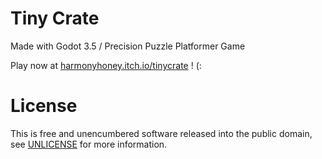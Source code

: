 # Tiny Crate
Made with Godot 3.5 / Precision Puzzle Platformer Game

Play now at [harmonyhoney.itch.io/tinycrate](https://harmonyhoney.itch.io/tinycrate) ! (:

# License
This is free and unencumbered software released into the public domain, see [UNLICENSE](UNLICENSE) for more information.